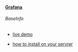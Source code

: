 #### [Grafana](https://grafana.com/)

###### BaseInfo
* [live demo](https://play.grafana.org/) 
    
* [how to install on your servrer](http://docs.grafana.org/)
